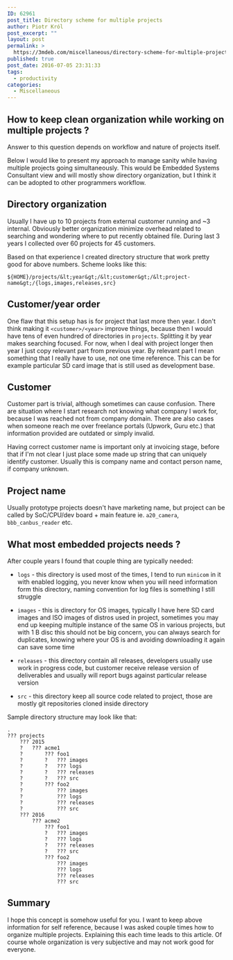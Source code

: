 ```yaml
---
ID: 62961
post_title: Directory scheme for multiple projects
author: Piotr Król
post_excerpt: ""
layout: post
permalink: >
  https://3mdeb.com/miscellaneous/directory-scheme-for-multiple-projects/
published: true
post_date: 2016-07-05 23:31:33
tags:
  - productivity
categories:
  - Miscellaneous
---
```

How to keep clean organization while working on multiple projects ?
-------------------------------------------------------------------

Answer to this question depends on workflow and nature of projects itself.

Below I would like to present my approach to manage sanity while having
multiple projects going simultaneously. This would be Embedded Systems
Consultant view and will mostly show directory organization, but I think it can
be adopted to other programmers workflow.

Directory organization
----------------------

Usually I have up to 10 projects from external customer running and ~3
internal. Obviously better organization minimize overhead related to searching
and wondering where to put recently obtained file. During last 3 years I
collected over 60 projects for 45 customers.

Based on that experience I created directory structure that work pretty good
for above numbers. Scheme looks like this:

```
${HOME}/projects/&lt;year&gt;/&lt;customer&gt;/&lt;project-name&gt;/{logs,images,releases,src}
```


## Customer/year order

One flaw that this setup has is for project that last more then year. I don't
think making it `<customer>/<year>` improve things, because then I would have
tens of even hundred of directories in `projects`. Splitting it by year makes
searching focused. For now, when I deal with project longer then year I just
copy relevant part from previous year. By relevant part I mean something that I
really have to use, not one time reference. This can be for example particular
SD card image that is still used as development base.

## Customer

Customer part is trivial, although sometimes can cause confusion. There are
situation where I start research not knowing what company I work for, because I
was reached not from company domain. There are also cases when someone reach me
over freelance portals (Upwork, Guru etc.) that information provided are
outdated or simply invalid.

Having correct customer name is important only at invoicing stage, before that
if I'm not clear I just place some made up string that can uniquely identify
customer. Usually this is company name and contact person name, if company
unknown.

## Project name

Usually prototype projects doesn't have marketing name, but project can be
called by SoC/CPU/dev board + main feature ie. `a20_camera`, `bbb_canbus_reader`
etc.

What most embedded projects needs ?
-----------------------------------

After couple years I found that couple thing are typically needed:

* `logs` - this directory is used most of the times, I tend to run `minicom` in
  it with enabled logging, you never know when you will need information form
  this directory, naming convention for log files is something I still struggle

* `images` - this is directory for OS images, typically I have here SD card
  images and ISO images of distros used in project, sometimes you may end up
  keeping multiple instance of the same OS in various projects, but with 1 B
  disc this should not be big concern, you can always search for duplicates,
  knowing where your OS is and avoiding downloading it again can save some time

* `releases` - this directory contain all releases, developers usually use work
  in progress code, but customer receive release version of deliverables and
  usually will report bugs against particular release version

* `src` - this directory keep all source code related to project, those are
  mostly git repositories cloned inside directory

Sample directory structure may look like that:

```
.
??? projects
    ??? 2015
    ?   ??? acme1
    ?       ??? foo1
    ?       ?   ??? images
    ?       ?   ??? logs
    ?       ?   ??? releases
    ?       ?   ??? src
    ?       ??? foo2
    ?           ??? images
    ?           ??? logs
    ?           ??? releases
    ?           ??? src
    ??? 2016
        ??? acme2
            ??? foo1
            ?   ??? images
            ?   ??? logs
            ?   ??? releases
            ?   ??? src
            ??? foo2
                ??? images
                ??? logs
                ??? releases
                ??? src
```

Summary
-------

I hope this concept is somehow useful for you. I want to keep above information
for self reference, because I was asked couple times how to organize multiple
projects. Explaining this each time leads to this article. Of course whole
organization is very subjective and may not work good for everyone.
